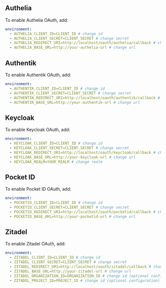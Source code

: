 ## Authelia

To enable Authelia OAuth, add:

```yaml
environment:
  - AUTHELIA_CLIENT_ID=CLIENT_ID # change id
  - AUTHELIA_CLIENT_SECRET=CLIENT_SECRET # change secret
  - AUTHELIA_REDIRECT_URI=http://localhost/oauth/authelia/callback # change domain
  - AUTHELIA_BASE_URL=http://your-authelia-url # change url
```

## Authentik

To enable Authentik OAuth, add:

```yaml
environment:
  - AUTHENTIK_CLIENT_ID=CLIENT_ID # change id
  - AUTHENTIK_CLIENT_SECRET=CLIENT_SECRET # change secret
  - AUTHENTIK_REDIRECT_URI=http://localhost/oauth/authentik/callback # change domain
  - AUTHENTIK_BASE_URL=http://your-authentik-url # change url
```

## Keycloak

To enable Keycloak OAuth, add:

```yaml
environment:
  - KEYCLOAK_CLIENT_ID=CLIENT_ID # change id
  - KEYCLOAK_CLIENT_SECRET=CLIENT_SECRET # change secret
  - KEYCLOAK_REDIRECT_URI=http://localhost/oauth/keycloak/callback # change domain
  - KEYCLOAK_BASE_URL=http://your-keycloak-url # change url
  - KEYCLOAK_REALM=YOUR_REALM # change realm
```

## Pocket ID

To enable Pocket ID OAuth, add:

```yaml
environment:
  - POCKETID_CLIENT_ID=CLIENT_ID # change id
  - POCKETID_CLIENT_SECRET=CLIENT_SECRET # change secret
  - POCKETID_REDIRECT_URI=http://localhost/oauth/pocketid/callback # change domain
  - POCKETID_BASE_URL=http://your-pocketid-url # change url
```

## Zitadel

To enable Zitadel OAuth, add:

```yaml
environment:
  - ZITADEL_CLIENT_ID=CLIENT_ID # change id
  - ZITADEL_CLIENT_SECRET=CLIENT_SECRET # change secret
  - ZITADEL_REDIRECT_URI=http://localhost/oauth/zitadel/callback # change domain
  - ZITADEL_BASE_URL=http://your-zitadel-url # change url
  - ZITADEL_ORGANIZATION_ID=ORGANIZATION_ID # change id (optional configuration)
  - ZITADEL_PROJECT_ID=PROJECT_ID # change id (optional configuration)
```
